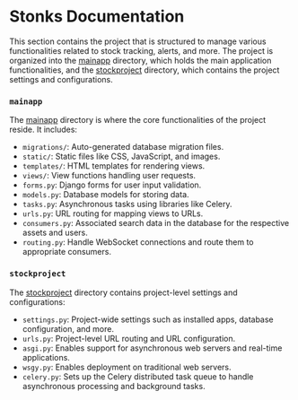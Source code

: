 # Stonks Documentation

This section contains the project that is structured to manage various functionalities related to stock tracking, alerts, and more. The project is organized into the [mainapp](mainapp) directory, which holds the main application functionalities, and the [stockproject](stockproject) directory, which contains the project settings and configurations.

### `mainapp`

The [mainapp](mainapp) directory is where the core functionalities of the project reside. It includes:

- `migrations/`: Auto-generated database migration files.
- `static/`: Static files like CSS, JavaScript, and images.
- `templates/`: HTML templates for rendering views.
- `views/`: View functions handling user requests.
- `forms.py`: Django forms for user input validation.
- `models.py`: Database models for storing data.
- `tasks.py`: Asynchronous tasks using libraries like Celery.
- `urls.py`: URL routing for mapping views to URLs.
- `consumers.py`: Associated search data in the database for the respective assets and users.
- `routing.py`: Handle WebSocket connections and route them to appropriate consumers.

### `stockproject`

The [stockproject](stockproject) directory contains project-level settings and configurations:

- `settings.py`: Project-wide settings such as installed apps, database configuration, and more.
- `urls.py`: Project-level URL routing and URL configuration.
- `asgi.py`: Enables support for asynchronous web servers and real-time applications.
- `wsgy.py`: Enables deployment on traditional web servers.
- `celery.py`: Sets up the Celery distributed task queue to handle asynchronous processing and background tasks.
